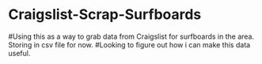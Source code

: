 # Craigslist-Scrap-Surfboards

#Using this as a way to grab data from Craigslist for surfboards in the area. Storing in csv file for now.
#Looking to figure out how i can make this data useful.
